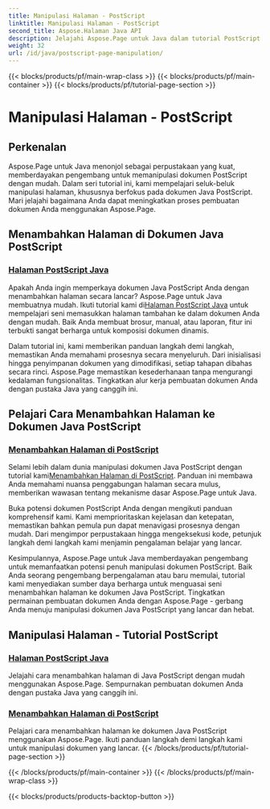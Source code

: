 ```yaml
---
title: Manipulasi Halaman - PostScript
linktitle: Manipulasi Halaman - PostScript
second_title: Aspose.Halaman Java API
description: Jelajahi Aspose.Page untuk Java dalam tutorial PostScript kami. Tambahkan halaman dengan mudah ke dokumen Java PostScript Anda dengan panduan langkah demi langkah untuk manipulasi yang lancar.
weight: 32
url: /id/java/postscript-page-manipulation/
---
```


{{< blocks/products/pf/main-wrap-class >}}
{{< blocks/products/pf/main-container >}}
{{< blocks/products/pf/tutorial-page-section >}}

# Manipulasi Halaman - PostScript


## Perkenalan

Aspose.Page untuk Java menonjol sebagai perpustakaan yang kuat, memberdayakan pengembang untuk memanipulasi dokumen PostScript dengan mudah. Dalam seri tutorial ini, kami mempelajari seluk-beluk manipulasi halaman, khususnya berfokus pada dokumen Java PostScript. Mari jelajahi bagaimana Anda dapat meningkatkan proses pembuatan dokumen Anda menggunakan Aspose.Page.

## Menambahkan Halaman di Dokumen Java PostScript

### [Halaman PostScript Java](./add-pages1/)

 Apakah Anda ingin memperkaya dokumen Java PostScript Anda dengan menambahkan halaman secara lancar? Aspose.Page untuk Java membuatnya mudah. Ikuti tutorial kami di[Halaman PostScript Java](./add-pages1/) untuk mempelajari seni memasukkan halaman tambahan ke dalam dokumen Anda dengan mudah. Baik Anda membuat brosur, manual, atau laporan, fitur ini terbukti sangat berharga untuk komposisi dokumen dinamis.

Dalam tutorial ini, kami memberikan panduan langkah demi langkah, memastikan Anda memahami prosesnya secara menyeluruh. Dari inisialisasi hingga penyimpanan dokumen yang dimodifikasi, setiap tahapan dibahas secara rinci. Aspose.Page memastikan kesederhanaan tanpa mengurangi kedalaman fungsionalitas. Tingkatkan alur kerja pembuatan dokumen Anda dengan pustaka Java yang canggih ini.

## Pelajari Cara Menambahkan Halaman ke Dokumen Java PostScript

### [Menambahkan Halaman di PostScript](./add-pages2/)

 Selami lebih dalam dunia manipulasi dokumen Java PostScript dengan tutorial kami[Menambahkan Halaman di PostScript](./add-pages2/). Panduan ini membawa Anda memahami nuansa penggabungan halaman secara mulus, memberikan wawasan tentang mekanisme dasar Aspose.Page untuk Java.

Buka potensi dokumen PostScript Anda dengan mengikuti panduan komprehensif kami. Kami memprioritaskan kejelasan dan ketepatan, memastikan bahkan pemula pun dapat menavigasi prosesnya dengan mudah. Dari mengimpor perpustakaan hingga mengeksekusi kode, petunjuk langkah demi langkah kami menjamin pengalaman belajar yang lancar.

Kesimpulannya, Aspose.Page untuk Java memberdayakan pengembang untuk memanfaatkan potensi penuh manipulasi dokumen PostScript. Baik Anda seorang pengembang berpengalaman atau baru memulai, tutorial kami menyediakan sumber daya berharga untuk menguasai seni menambahkan halaman ke dokumen Java PostScript. Tingkatkan permainan pembuatan dokumen Anda dengan Aspose.Page - gerbang Anda menuju manipulasi dokumen Java PostScript yang lancar dan hebat.
## Manipulasi Halaman - Tutorial PostScript
### [Halaman PostScript Java](./add-pages1/)
Jelajahi cara menambahkan halaman di Java PostScript dengan mudah menggunakan Aspose.Page. Sempurnakan pembuatan dokumen Anda dengan pustaka Java yang canggih ini.
### [Menambahkan Halaman di PostScript](./add-pages2/)
Pelajari cara menambahkan halaman ke dokumen Java PostScript menggunakan Aspose.Page. Ikuti panduan langkah demi langkah kami untuk manipulasi dokumen yang lancar.
{{< /blocks/products/pf/tutorial-page-section >}}

{{< /blocks/products/pf/main-container >}}
{{< /blocks/products/pf/main-wrap-class >}}

{{< blocks/products/products-backtop-button >}}
